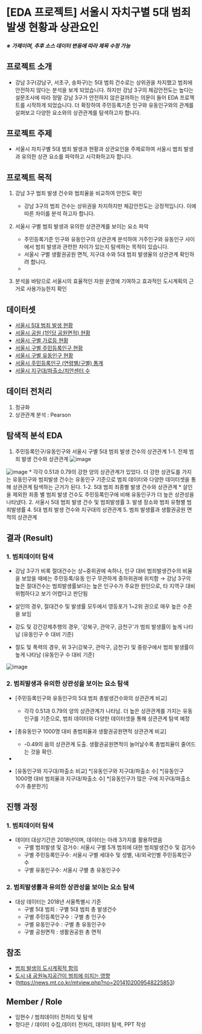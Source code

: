 # [EDA 프로젝트] 서울시 자치구별 5대 범죄 발생 현황과 상관요인 
##### ※ 가제이며, 추후 소스 데이터 변동에 따라 제목 수정 가능

## 프로젝트 소개
   * 강남 3구(강남구, 서초구, 송파구)는 5대 범죄 건수로는 상위권을 차지했고 범죄에 안전하지 않다는 분석을 보게 되었습니다. 하지만 강남 3구의 체감안전도는 높다는 설문조사에 따라 정말 강남 3구가 안전하지 않은걸까하는 의문이 들어 EDA 프로젝트를 시작하게 되었습니다. 더 확장하여 주민등록기준 인구와 유동인구와의 관계를 살펴보고 다양한 요소와의 상관관계를 탐색하고자 합니다. 

## 프로젝트 주제
   * 서울시 자치구별 5대 범죄 발생과 현황과 상관요인을 주제로하여 서울시 범죄 발생과 유의한 상관 요소를 파악하고 시각화하고자 합니다. 
   
## 프로젝트 목적
   1. 강남 3구 범죄 발생 건수와 범죄율을 비교하여 안전도 확인
      * 강남 3구의 범죄 건수는 상위권을 차지하지만 체감안전도는 긍정적입니다. 이에 따른 차이를 분석         하고자 합니다.
      
   2. 서울시 구별 범죄 발생과 유의한 상관관계를 보이는 요소 파악
      * 주민등록기준 인구와 유동인구의 상관관계 분석하여 거주인구와 유동인구 사이에서 범죄 발생과           관련한 차이가 있는지 탐색하는 목적이 있습니다. 
      * 서울시 구별 생활권공원 면적, 지구대 수와  5대 범죄 발생율의 상관관계 확인하려 합니다.
      *
   3. 분석을 바탕으로 서울시의 효율적인 자원 운영에 기여하고 효과적인 도시계획의 근거로 사용가능한지 확인


## 데이터셋
* [서울시 5대 범죄 발생 현황](http://data.seoul.go.kr/dataList/316/S/2/datasetView.do)
* [서울시 공원 (1인당 공원면적) 현황](http://data.seoul.go.kr/dataList/360/S/2/datasetView.do)
* [서울시 구별 가로등 현황](http://data.seoul.go.kr/dataList/261/S/2/datasetView.do)
* [서울시 구별 주민등록인구 현황](http://data.seoul.go.kr/dataList/419/S/2/datasetView.do)
* [서울시 구별 유동인구 현황](http://datakorea.datastore.or.kr/profile/geo/04000KR11/#flow_top_bottom_private_data)
* [서울시 주민등록인구 (연령별/구별) 통계](http://data.seoul.go.kr/dataList/10718/S/2/datasetView.do)
* [서울시 지구대/파출소/치안센터 수](http://data.seoul.go.kr/dataList/224/S/2/datasetView.do)

## 데이터 전처리
  1. 정규화
  2. 상관관계 분석 : Pearson

## 탐색적 분석 EDA
  1. 주민등록인구/유동인구와 서울시 구별 5대 범죄 발생 건수의 상관관계
    1-1. 전체 범죄 발생 건수와 상관관계
![image](https://user-images.githubusercontent.com/75604413/107478433-cea6e580-6bbc-11eb-9560-2baa7a413ed1.png)

![image](https://user-images.githubusercontent.com/75604413/107478218-72dc5c80-6bbc-11eb-82ad-8039f31cddc2.png)
      * 각각 0.51과 0.79의 강한 양의 상관관계가 있었다.  더 강한 상관도를 가지는 유동인구와 범죄발생 건수는 유동인구 기준으로 범죄 데이터와 다양한 데이터셋을 통해 상관관계 탐색하는 근거가 된다.
    1-2. 5대 범죄 죄종별 발생 건수와 상관관계
      * 살인을 제외한 죄종 별 범죄 발생 건수도 주민등록인구에 비해 유동인구가 더 높은 상관성을 나타냈다.
  2. 서울시 5대 범죄 발생 건수 및 범죄발생률
  3. 발생 장소와 범죄 유형별 범죄발생률
  4. 5대 범죄 발생 건수와 지구대의 상관관계
  5. 범죄 발생률과 생활권공원 면적의 상관관계


## 결과 (Result)
### 1. 범죄데이터 탐색
* 강남 3구가 비록 절대건수는 상~중위권에 속하나, 인구 대비 범죄발생건수의 비율을 보았을 때에는 주민등록/유동 인구 무관하게 중하위권에 위치함
   → 강남 3구의 높은 절대건수는 범죄발생률보다는 높은 인구수가 주요한 원인으로, 타 지역구 대비 위험하다고 보기 어렵다고 판단됨

* 살인의 경우, 절대건수 및 발생률 모두에서 영등포가 1~2위 권으로 매우 높은 수준을 보임
* 강도 및 강간강제추행의 경우, '강북구, 관악구, 금천구'가 범죄 발생률이 높게 나타남 (유동인구 수 대비 기준)
* 절도 및 폭력의 경우, 위 3구(강북구, 관악구, 금천구) 및 중랑구에서 범죄 발생률이 높게 나타남 (유동인구 수 대비 기준)

![image](https://user-images.githubusercontent.com/78459305/107248906-20912380-6a76-11eb-86d4-4c0d32b5f123.png)

### 2. 범죄발생과 유의한 상관성을 보이는 요소 탐색

* [주민등록인구와 유동인구의 5대 범죄 총발생건수와의 상관관계 비교]
   * 각각 0.51과 0.79의 양의 상관관계가 나타남. 더 높은 상관관계를 가지는 유동인구를 기준으로, 범죄 데이터와 다양한 데이터셋을 통해 상관관계 탐색 예정



* [총유동인구 1000명 대비 총범죄율과 생활권공원면적 상관관계 비교]
   * -0.49의 음의 상관관계 도출. 생활권공원면적이 늘어날수록 총범죄율이 줄어드는 것을 확인.
   
* 
   
 

* [유동인구와 지구대/파출소 비교]
   *[유동인구와 지구대/파출소 수]
   *[유동인구 1000명 대비 범죄율과 지구대/파출소 수]
   *[유동인구가 많은 구에 지구대/파출소 수가 충분한가]

## 진행 과정
### 1. 범죄데이터 탐색
* 데이터 대상기간은 2018년이며, 데이터는 아래 3가지를 활용하였음
  * 구별 범죄발생 및 검거수: 서울시 구별 5개 범죄에 대한 범죄발생건수 및 검거수
  * 구별 주민등록인구수: 서울시 구별 세대수 및 성별, 내/외국인별 주민등록인구수
  * 구별 유동인구수: 서울시 구별 총 유동인구수


### 2. 범죄발생률과 유의한 상관성을 보이는 요소 탐색
* 대상 데이터는 2018년 서울특별시 기준
   * 구별 5대 범죄 :  구별 5대 범죄 총 발생건수
   * 구별 주민등록인구수 : 구별 총 인구수
   * 구별 유동인구수 : 구별 총 유동인구수
   * 구별 공원면적 : 생활권공원 총 면적


## 참조
* [범죄 발생의 도시계획적 함의](http://kostat.go.kr/file_total/paper2005-1.pdf)
* [도시 내 공원녹지공간이 범죄에 미치는 영향](https://www.dbpia.co.kr/journal/articleDetail?nodeId=NODE01227581)
* (https://news.mt.co.kr/mtview.php?no=2014102009548225853)



## Member / Role
* 임현수 / 범죄데이터 전처리 및 탐색
* 정다은 / 데이터 수집,데이터 전처리, 데이터 탐색, PPT 작성
